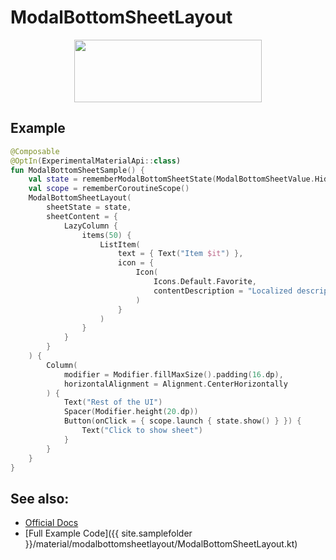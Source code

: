 <!---
This is the API of version 1.0.3
-->

# ModalBottomSheetLayout

<p align="center">
  <img src ="{{ site.images }}/material/modalbottomsheetlayout/modalbottomsheetlayout.png" height=100 width=300 />
</p>

## Example

```kotlin
@Composable
@OptIn(ExperimentalMaterialApi::class)
fun ModalBottomSheetSample() {
    val state = rememberModalBottomSheetState(ModalBottomSheetValue.Hidden)
    val scope = rememberCoroutineScope()
    ModalBottomSheetLayout(
        sheetState = state,
        sheetContent = {
            LazyColumn {
                items(50) {
                    ListItem(
                        text = { Text("Item $it") },
                        icon = {
                            Icon(
                                Icons.Default.Favorite,
                                contentDescription = "Localized description"
                            )
                        }
                    )
                }
            }
        }
    ) {
        Column(
            modifier = Modifier.fillMaxSize().padding(16.dp),
            horizontalAlignment = Alignment.CenterHorizontally
        ) {
            Text("Rest of the UI")
            Spacer(Modifier.height(20.dp))
            Button(onClick = { scope.launch { state.show() } }) {
                Text("Click to show sheet")
            }
        }
    }
}
```


## See also:
* [Official Docs](https://developer.android.com/reference/kotlin/androidx/compose/material/package-summary#modalbottomsheetlayout)
* [Full Example Code]({{ site.samplefolder }}/material/modalbottomsheetlayout/ModalBottomSheetLayout.kt)

